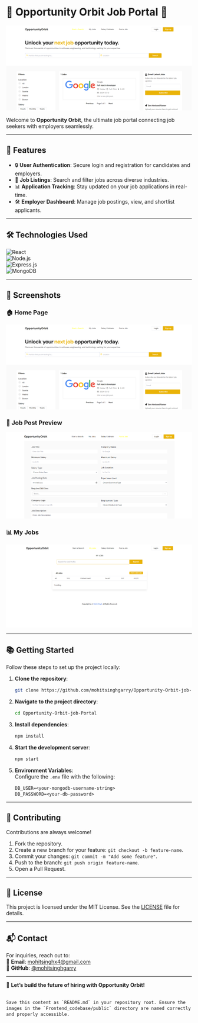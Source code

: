 # 🌟 Opportunity Orbit Job Portal 🌟  

![Opportunity Orbit Banner](Frontend_codebase/public/homepage.png)  

Welcome to **Opportunity Orbit**, the ultimate job portal connecting job seekers with employers seamlessly.  

---

## 🚀 Features  

- 🔒 **User Authentication**: Secure login and registration for candidates and employers.  
- 📃 **Job Listings**: Search and filter jobs across diverse industries.  
- 📊 **Application Tracking**: Stay updated on your job applications in real-time.  
- 🛠️ **Employer Dashboard**: Manage job postings, view, and shortlist applicants.  

---

## 🛠️ Technologies Used  

![React](https://img.shields.io/badge/React-61DAFB?style=for-the-badge&logo=react&logoColor=white)  
![Node.js](https://img.shields.io/badge/Node.js-339933?style=for-the-badge&logo=nodedotjs&logoColor=white)  
![Express.js](https://img.shields.io/badge/Express.js-000000?style=for-the-badge&logo=express&logoColor=white)  
![MongoDB](https://img.shields.io/badge/MongoDB-47A248?style=for-the-badge&logo=mongodb&logoColor=white)  

---

## 📸 Screenshots  

### 🏠 Home Page  
![Home Page](Frontend_codebase/public/homepage.png)  

### 📃 Job Post Preview  
![Job Listings](Frontend_codebase/public/jobpost.png)  

### 📊 My Jobs   
![Dashboard](Frontend_codebase/public/myjobs.png)  

---

## 📚 Getting Started  

Follow these steps to set up the project locally:  

1. **Clone the repository**:  
   ```bash  
   git clone https://github.com/mohitsinghgarry/Opportunity-Orbit-job-Portal.git   

2. **Navigate to the project directory**:  
   ```bash  
   cd Opportunity-Orbit-job-Portal  
   ```  

3. **Install dependencies**:  
   ```bash  
   npm install  
   ```  

4. **Start the development server**:  
   ```bash  
   npm start  
   ```  

5. **Environment Variables**:  
   Configure the `.env` file with the following:  
   ```plaintext  
   DB_USER=<your-mongodb-username-string>  
   DB_PASSWORD=<your-db-password>  
   ```  

---

## 🤝 Contributing  

Contributions are always welcome!  

1. Fork the repository.  
2. Create a new branch for your feature: `git checkout -b feature-name`.  
3. Commit your changes: `git commit -m "Add some feature"`.  
4. Push to the branch: `git push origin feature-name`.  
5. Open a Pull Request.  

---

## 📄 License  

This project is licensed under the MIT License. See the [LICENSE](LICENSE) file for details.  

---

## 📬 Contact  

For inquiries, reach out to:  
📧 **Email**: [mohitsinghx4@gmail.com](mailto:mohitsinghx4@gmail.com)  
🔗 **GitHub**: [@mohitsinghgarry](https://github.com/mohitsinghgarry)  

---

🚀 **Let’s build the future of hiring with Opportunity Orbit!**  
```

Save this content as `README.md` in your repository root. Ensure the images in the `Frontend_codebase/public` directory are named correctly and properly accessible.
